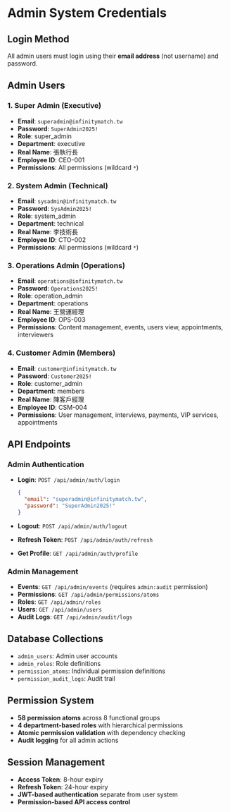 # Admin System Credentials

## Login Method
All admin users must login using their **email address** (not username) and password.

## Admin Users

### 1. Super Admin (Executive)
- **Email**: `superadmin@infinitymatch.tw`
- **Password**: `SuperAdmin2025!`
- **Role**: super_admin
- **Department**: executive
- **Real Name**: 張執行長
- **Employee ID**: CEO-001
- **Permissions**: All permissions (wildcard `*`)

### 2. System Admin (Technical)
- **Email**: `sysadmin@infinitymatch.tw`
- **Password**: `SysAdmin2025!`
- **Role**: system_admin
- **Department**: technical
- **Real Name**: 李技術長
- **Employee ID**: CTO-002
- **Permissions**: All permissions (wildcard `*`)

### 3. Operations Admin (Operations)
- **Email**: `operations@infinitymatch.tw`
- **Password**: `Operations2025!`
- **Role**: operation_admin
- **Department**: operations
- **Real Name**: 王營運經理
- **Employee ID**: OPS-003
- **Permissions**: Content management, events, users view, appointments, interviewers

### 4. Customer Admin (Members)
- **Email**: `customer@infinitymatch.tw`
- **Password**: `Customer2025!`
- **Role**: customer_admin
- **Department**: members
- **Real Name**: 陳客戶經理
- **Employee ID**: CSM-004
- **Permissions**: User management, interviews, payments, VIP services, appointments

## API Endpoints

### Admin Authentication
- **Login**: `POST /api/admin/auth/login`
  ```json
  {
    "email": "superadmin@infinitymatch.tw",
    "password": "SuperAdmin2025!"
  }
  ```

- **Logout**: `POST /api/admin/auth/logout`
- **Refresh Token**: `POST /api/admin/auth/refresh`
- **Get Profile**: `GET /api/admin/auth/profile`

### Admin Management
- **Events**: `GET /api/admin/events` (requires `admin:audit` permission)
- **Permissions**: `GET /api/admin/permissions/atoms`
- **Roles**: `GET /api/admin/roles`
- **Users**: `GET /api/admin/users`
- **Audit Logs**: `GET /api/admin/audit/logs`

## Database Collections
- `admin_users`: Admin user accounts
- `admin_roles`: Role definitions
- `permission_atoms`: Individual permission definitions
- `permission_audit_logs`: Audit trail

## Permission System
- **58 permission atoms** across 8 functional groups
- **4 department-based roles** with hierarchical permissions
- **Atomic permission validation** with dependency checking
- **Audit logging** for all admin actions

## Session Management
- **Access Token**: 8-hour expiry
- **Refresh Token**: 24-hour expiry
- **JWT-based authentication** separate from user system
- **Permission-based API access control**